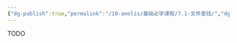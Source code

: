 ```yaml
---
{"dg-publish":true,"permalink":"/10-anolis/基础必学课程/7.1-文件查找/","dgPassFrontmatter":true}
---
```


TODO